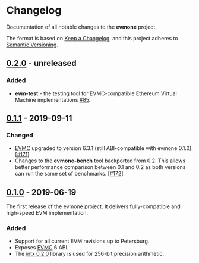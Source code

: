 # Changelog

Documentation of all notable changes to the **evmone** project.

The format is based on [Keep a Changelog],
and this project adheres to [Semantic Versioning].

## [0.2.0] - unreleased
### Added
- **evm-test** - the testing tool for EVMC-compatible Ethereum Virtual Machine implementations
  [#85](https://github.com/ethereum/evmone/pull/85).


## [0.1.1] - 2019-09-11
### Changed
- [EVMC] upgraded to version 6.3.1 (still ABI-compatible with evmone 0.1.0).
  [[#171](https://github.com/ethereum/evmone/pull/171)]
- Changes to the **evmone-bench** tool backported from 0.2. 
  This allows better performance comparison between 0.1 and 0.2 as both versions
  can run the same set of benchmarks.
  [[#172](https://github.com/ethereum/evmone/pull/172)]


## [0.1.0] - 2019-06-19

The first release of the evmone project. 
It delivers fully-compatible and high-speed EVM implementation.

### Added
- Support for all current EVM revisions up to Petersburg.
- Exposes [EVMC] 6 ABI.
- The [intx 0.2.0](https://github.com/chfast/intx/releases/tag/v0.2.0) library is used for 256-bit precision arithmetic. 


[0.2.0]: https://github.com/ethereum/evmone/compare/v0.1.0..master
[0.1.1]: https://github.com/ethereum/evmone/releases/tag/v0.1.1
[0.1.0]: https://github.com/ethereum/evmone/releases/tag/v0.1.0

[EVMC]: https://github.com/ethereum/evmc
[Keep a Changelog]: https://keepachangelog.com/en/1.0.0/
[Semantic Versioning]: https://semver.org
